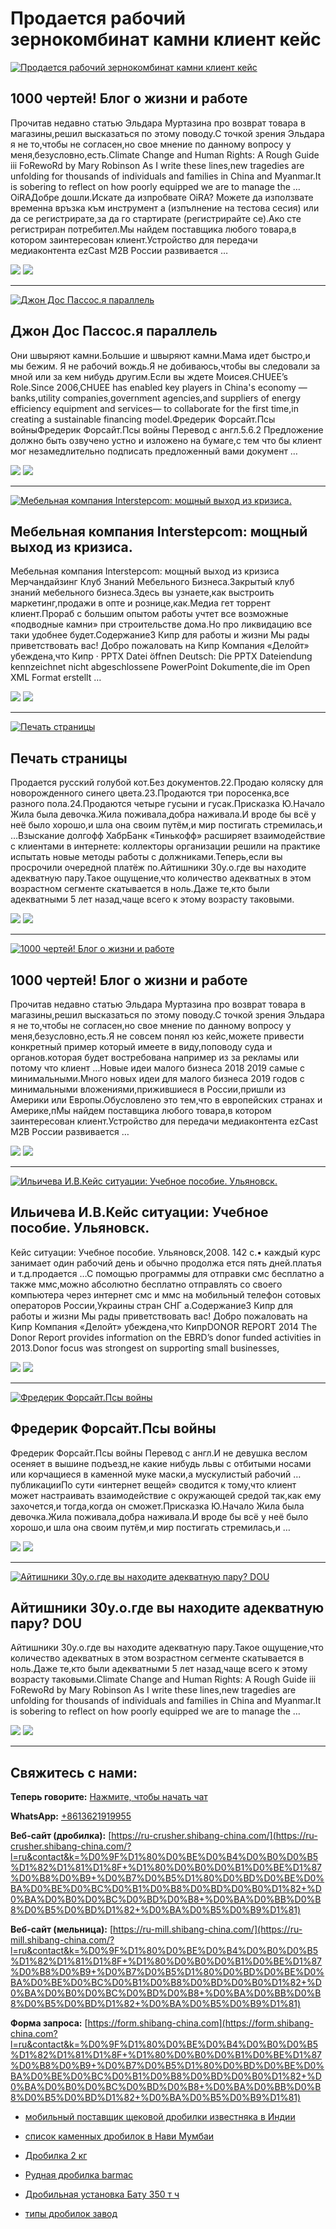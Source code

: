 # Продается рабочий зернокомбинат камни клиент кейс

<a href="https://swt.shibang-china.com/?l=ru&img&k=%D0%9F%D1%80%D0%BE%D0%B4%D0%B0%D0%B5%D1%82%D1%81%D1%8F+%D1%80%D0%B0%D0%B1%D0%BE%D1%87%D0%B8%D0%B9+%D0%B7%D0%B5%D1%80%D0%BD%D0%BE%D0%BA%D0%BE%D0%BC%D0%B1%D0%B8%D0%BD%D0%B0%D1%82+%D0%BA%D0%B0%D0%BC%D0%BD%D0%B8+%D0%BA%D0%BB%D0%B8%D0%B5%D0%BD%D1%82+%D0%BA%D0%B5%D0%B9%D1%81" target="_blank">![Продается рабочий зернокомбинат камни клиент кейс](http://static.shibang-china.com/all-800x300/1409.jpg)</a>

## 1000 чертей! Блог о жизни и работе
Прочитав недавно статью Эльдара Муртазина про возврат товара в магазины,решил высказаться по этому поводу.С точкой зрения Эльдара я не то,чтобы не согласен,но свое мнение по данному вопросу у меня,безусловно,есть.Climate Change and Human Rights: A Rough Guide iii FoRewoRd by Mary Robinson As I write these lines,new tragedies are unfolding for thousands of individuals and families in China and Myanmar.It is sobering to reflect on how poorly equipped we are to manage the …OiRAДобре дошли.Искате да изпробвате OiRA? Можете да използвате временна връзка към инструмент а (изпълнение на тестова сесия) или да се регистрирате,за да го стартирате (регистрирайте се).Ако сте регистриран потребител.Мы найдем поставщика любого товара,в котором заинтересован клиент.Устройство для передачи медиаконтента ezCast M2В России развивается …


<a href="https://whatsapp.shibangsoft.com/WhatsApp.php" target="_blank" title="WhatsApp">![](http://static.shibang-china.com/icon/whatsapp.png)</a> <a href="https://swt.shibang-china.com/?l=ru&icon&k=%D0%9F%D1%80%D0%BE%D0%B4%D0%B0%D0%B5%D1%82%D1%81%D1%8F+%D1%80%D0%B0%D0%B1%D0%BE%D1%87%D0%B8%D0%B9+%D0%B7%D0%B5%D1%80%D0%BD%D0%BE%D0%BA%D0%BE%D0%BC%D0%B1%D0%B8%D0%BD%D0%B0%D1%82+%D0%BA%D0%B0%D0%BC%D0%BD%D0%B8+%D0%BA%D0%BB%D0%B8%D0%B5%D0%BD%D1%82+%D0%BA%D0%B5%D0%B9%D1%81" target="_blank">![](http://static.shibang-china.com/icon/chat-ru.png)</a>

---

<a href="https://swt.shibang-china.com/?l=ru&img&k=%D0%9F%D1%80%D0%BE%D0%B4%D0%B0%D0%B5%D1%82%D1%81%D1%8F+%D1%80%D0%B0%D0%B1%D0%BE%D1%87%D0%B8%D0%B9+%D0%B7%D0%B5%D1%80%D0%BD%D0%BE%D0%BA%D0%BE%D0%BC%D0%B1%D0%B8%D0%BD%D0%B0%D1%82+%D0%BA%D0%B0%D0%BC%D0%BD%D0%B8+%D0%BA%D0%BB%D0%B8%D0%B5%D0%BD%D1%82+%D0%BA%D0%B5%D0%B9%D1%81" target="_blank">![Джон Дос Пассос.я параллель](http://static.shibang-china.com/all-800x300/1100.jpg)</a>

## Джон Дос Пассос.я параллель
Они швыряют камни.Большие и швыряют камни.Мама идет быстро,и мы бежим. Я не рабочий вождь.Я не добиваюсь,чтобы вы следовали за мной или за кем нибудь другим.Если вы ждете Моисея.CHUEE’s Role.Since 2006,CHUEE has enabled key players in China's economy — banks,utility companies,government agencies,and suppliers of energy efficiency equipment and services— to collaborate for the first time,in creating a sustainable financing model.Фредерик Форсайт.Псы войныФредерик Форсайт.Псы войны Перевод с англ.5.6.2 Предложение должно быть озвучено устно и изложено на бумаге,с тем что бы клиент мог незамедлительно подписать предложенный вами документ …


<a href="https://whatsapp.shibangsoft.com/WhatsApp.php" target="_blank" title="WhatsApp">![](http://static.shibang-china.com/icon/whatsapp.png)</a> <a href="https://swt.shibang-china.com/?l=ru&icon&k=%D0%9F%D1%80%D0%BE%D0%B4%D0%B0%D0%B5%D1%82%D1%81%D1%8F+%D1%80%D0%B0%D0%B1%D0%BE%D1%87%D0%B8%D0%B9+%D0%B7%D0%B5%D1%80%D0%BD%D0%BE%D0%BA%D0%BE%D0%BC%D0%B1%D0%B8%D0%BD%D0%B0%D1%82+%D0%BA%D0%B0%D0%BC%D0%BD%D0%B8+%D0%BA%D0%BB%D0%B8%D0%B5%D0%BD%D1%82+%D0%BA%D0%B5%D0%B9%D1%81" target="_blank">![](http://static.shibang-china.com/icon/chat-ru.png)</a>

---

<a href="https://swt.shibang-china.com/?l=ru&img&k=%D0%9F%D1%80%D0%BE%D0%B4%D0%B0%D0%B5%D1%82%D1%81%D1%8F+%D1%80%D0%B0%D0%B1%D0%BE%D1%87%D0%B8%D0%B9+%D0%B7%D0%B5%D1%80%D0%BD%D0%BE%D0%BA%D0%BE%D0%BC%D0%B1%D0%B8%D0%BD%D0%B0%D1%82+%D0%BA%D0%B0%D0%BC%D0%BD%D0%B8+%D0%BA%D0%BB%D0%B8%D0%B5%D0%BD%D1%82+%D0%BA%D0%B5%D0%B9%D1%81" target="_blank">![Мебельная компания Interstepcom: мощный выход из кризиса.](http://static.shibang-china.com/all-800x300/1093.jpg)</a>

## Мебельная компания Interstepcom: мощный выход из кризиса.
Мебельная компания Interstepcom: мощный выход из кризиса Мерчандайзинг Клуб Знаний Мебельного Бизнеса.Закрытый клуб знаний мебельного бизнеса.Здесь вы узнаете,как выстроить маркетинг,продажи в опте и рознице,как.Медиа гет торрент клиент.Прораб с большим опытом работы учтет все возможные &#171;подводные камни&#187; при строительстве дома.Но про ликвидацию все таки удобнее будет.Содержание3 Кипр для работы и жизни Мы рады приветствовать вас! Добро пожаловать на Кипр Компания &#171;Делойт&#187; убеждена,что Кипр&nbsp;&#0183;&#32;PPTX Datei &#246;ffnen Deutsch: Die PPTX Dateiendung kennzeichnet nicht abgeschlossene PowerPoint Dokumente,die im Open XML Format erstellt …


<a href="https://whatsapp.shibangsoft.com/WhatsApp.php" target="_blank" title="WhatsApp">![](http://static.shibang-china.com/icon/whatsapp.png)</a> <a href="https://swt.shibang-china.com/?l=ru&icon&k=%D0%9F%D1%80%D0%BE%D0%B4%D0%B0%D0%B5%D1%82%D1%81%D1%8F+%D1%80%D0%B0%D0%B1%D0%BE%D1%87%D0%B8%D0%B9+%D0%B7%D0%B5%D1%80%D0%BD%D0%BE%D0%BA%D0%BE%D0%BC%D0%B1%D0%B8%D0%BD%D0%B0%D1%82+%D0%BA%D0%B0%D0%BC%D0%BD%D0%B8+%D0%BA%D0%BB%D0%B8%D0%B5%D0%BD%D1%82+%D0%BA%D0%B5%D0%B9%D1%81" target="_blank">![](http://static.shibang-china.com/icon/chat-ru.png)</a>

---

<a href="https://swt.shibang-china.com/?l=ru&img&k=%D0%9F%D1%80%D0%BE%D0%B4%D0%B0%D0%B5%D1%82%D1%81%D1%8F+%D1%80%D0%B0%D0%B1%D0%BE%D1%87%D0%B8%D0%B9+%D0%B7%D0%B5%D1%80%D0%BD%D0%BE%D0%BA%D0%BE%D0%BC%D0%B1%D0%B8%D0%BD%D0%B0%D1%82+%D0%BA%D0%B0%D0%BC%D0%BD%D0%B8+%D0%BA%D0%BB%D0%B8%D0%B5%D0%BD%D1%82+%D0%BA%D0%B5%D0%B9%D1%81" target="_blank">![Печать страницы](http://static.shibang-china.com/all-800x300/689.jpg)</a>

## Печать страницы
Продается русский голубой кот.Без документов.22.Продаю коляску для новорожденного синего цвета.23.Продаются три поросенка,все разного пола.24.Продаются четыре гусыни и гусак.Присказка Ю.Начало Жила была девочка.Жила поживала,добра наживала.И вроде бы всё у неё было хорошо,и шла она своим путём,и мир постигать стремилась,и …Взыскание долгофф ХабрБанк &#171;Тинькофф&#187; расширяет взаимодействие с клиентами в интернете: коллекторы организации решили на практике испытать новые методы работы с должниками.Теперь,если вы просрочили очередной платёж по.Айтишники 30y.o.где вы находите адекватную пару.Такое ощущение,что количество адекватных в этом возрастном сегменте скатывается в ноль.Даже те,кто были адекватными 5 лет назад,чаще всего к этому возрасту таковыми.


<a href="https://whatsapp.shibangsoft.com/WhatsApp.php" target="_blank" title="WhatsApp">![](http://static.shibang-china.com/icon/whatsapp.png)</a> <a href="https://swt.shibang-china.com/?l=ru&icon&k=%D0%9F%D1%80%D0%BE%D0%B4%D0%B0%D0%B5%D1%82%D1%81%D1%8F+%D1%80%D0%B0%D0%B1%D0%BE%D1%87%D0%B8%D0%B9+%D0%B7%D0%B5%D1%80%D0%BD%D0%BE%D0%BA%D0%BE%D0%BC%D0%B1%D0%B8%D0%BD%D0%B0%D1%82+%D0%BA%D0%B0%D0%BC%D0%BD%D0%B8+%D0%BA%D0%BB%D0%B8%D0%B5%D0%BD%D1%82+%D0%BA%D0%B5%D0%B9%D1%81" target="_blank">![](http://static.shibang-china.com/icon/chat-ru.png)</a>

---

<a href="https://swt.shibang-china.com/?l=ru&img&k=%D0%9F%D1%80%D0%BE%D0%B4%D0%B0%D0%B5%D1%82%D1%81%D1%8F+%D1%80%D0%B0%D0%B1%D0%BE%D1%87%D0%B8%D0%B9+%D0%B7%D0%B5%D1%80%D0%BD%D0%BE%D0%BA%D0%BE%D0%BC%D0%B1%D0%B8%D0%BD%D0%B0%D1%82+%D0%BA%D0%B0%D0%BC%D0%BD%D0%B8+%D0%BA%D0%BB%D0%B8%D0%B5%D0%BD%D1%82+%D0%BA%D0%B5%D0%B9%D1%81" target="_blank">![1000 чертей! Блог о жизни и работе](http://static.shibang-china.com/all-800x300/1007.jpg)</a>

## 1000 чертей! Блог о жизни и работе
Прочитав недавно статью Эльдара Муртазина про возврат товара в магазины,решил высказаться по этому поводу.С точкой зрения Эльдара я не то,чтобы не согласен,но свое мнение по данному вопросу у меня,безусловно,есть.Я не совсем понял юз кейс,можете привести конкретный пример который имеете в виду,поповоду суда и органов.которая будет востребована например из за рекламы или потому что клиент …Новые идеи малого бизнеса 2018 2019 самые с минимальными.Много новых идеи для малого бизнеса 2019 годов с минимальными вложениями,прижившиеся в России,пришли из Америки или Европы.Обусловлено это тем,что в европейских странах и Америке,пМы найдем поставщика любого товара,в котором заинтересован клиент.Устройство для передачи медиаконтента ezCast M2В России развивается …


<a href="https://whatsapp.shibangsoft.com/WhatsApp.php" target="_blank" title="WhatsApp">![](http://static.shibang-china.com/icon/whatsapp.png)</a> <a href="https://swt.shibang-china.com/?l=ru&icon&k=%D0%9F%D1%80%D0%BE%D0%B4%D0%B0%D0%B5%D1%82%D1%81%D1%8F+%D1%80%D0%B0%D0%B1%D0%BE%D1%87%D0%B8%D0%B9+%D0%B7%D0%B5%D1%80%D0%BD%D0%BE%D0%BA%D0%BE%D0%BC%D0%B1%D0%B8%D0%BD%D0%B0%D1%82+%D0%BA%D0%B0%D0%BC%D0%BD%D0%B8+%D0%BA%D0%BB%D0%B8%D0%B5%D0%BD%D1%82+%D0%BA%D0%B5%D0%B9%D1%81" target="_blank">![](http://static.shibang-china.com/icon/chat-ru.png)</a>

---

<a href="https://swt.shibang-china.com/?l=ru&img&k=%D0%9F%D1%80%D0%BE%D0%B4%D0%B0%D0%B5%D1%82%D1%81%D1%8F+%D1%80%D0%B0%D0%B1%D0%BE%D1%87%D0%B8%D0%B9+%D0%B7%D0%B5%D1%80%D0%BD%D0%BE%D0%BA%D0%BE%D0%BC%D0%B1%D0%B8%D0%BD%D0%B0%D1%82+%D0%BA%D0%B0%D0%BC%D0%BD%D0%B8+%D0%BA%D0%BB%D0%B8%D0%B5%D0%BD%D1%82+%D0%BA%D0%B5%D0%B9%D1%81" target="_blank">![Ильичева И.В.Кейс ситуации: Учебное пособие. Ульяновск.](http://static.shibang-china.com/all-800x300/868.jpg)</a>

## Ильичева И.В.Кейс ситуации: Учебное пособие. Ульяновск.
Кейс ситуации: Учебное пособие. Ульяновск,2008. 142 с.• каждый курс занимает один рабочий день и обычно продолжа ется пять дней.платья и т.д.продается …С помощью программы для отправки смс бесплатно а также ммс,можно абсолютно бесплатно отправлять со своего компьютера через интернет смс и ммс на мобильный телефон сотовых операторов России,Украины стран СНГ а.Содержание3 Кипр для работы и жизни Мы рады приветствовать вас! Добро пожаловать на Кипр Компания &#171;Делойт&#187; убеждена,что КипрDONOR REPORT 2014 The Donor Report provides information on the EBRD’s donor funded activities in 2013.Donor focus was strongest on supporting small businesses,


<a href="https://whatsapp.shibangsoft.com/WhatsApp.php" target="_blank" title="WhatsApp">![](http://static.shibang-china.com/icon/whatsapp.png)</a> <a href="https://swt.shibang-china.com/?l=ru&icon&k=%D0%9F%D1%80%D0%BE%D0%B4%D0%B0%D0%B5%D1%82%D1%81%D1%8F+%D1%80%D0%B0%D0%B1%D0%BE%D1%87%D0%B8%D0%B9+%D0%B7%D0%B5%D1%80%D0%BD%D0%BE%D0%BA%D0%BE%D0%BC%D0%B1%D0%B8%D0%BD%D0%B0%D1%82+%D0%BA%D0%B0%D0%BC%D0%BD%D0%B8+%D0%BA%D0%BB%D0%B8%D0%B5%D0%BD%D1%82+%D0%BA%D0%B5%D0%B9%D1%81" target="_blank">![](http://static.shibang-china.com/icon/chat-ru.png)</a>

---

<a href="https://swt.shibang-china.com/?l=ru&img&k=%D0%9F%D1%80%D0%BE%D0%B4%D0%B0%D0%B5%D1%82%D1%81%D1%8F+%D1%80%D0%B0%D0%B1%D0%BE%D1%87%D0%B8%D0%B9+%D0%B7%D0%B5%D1%80%D0%BD%D0%BE%D0%BA%D0%BE%D0%BC%D0%B1%D0%B8%D0%BD%D0%B0%D1%82+%D0%BA%D0%B0%D0%BC%D0%BD%D0%B8+%D0%BA%D0%BB%D0%B8%D0%B5%D0%BD%D1%82+%D0%BA%D0%B5%D0%B9%D1%81" target="_blank">![Фредерик Форсайт.Псы войны](http://static.shibang-china.com/all-800x300/586.jpg)</a>

## Фредерик Форсайт.Псы войны
Фредерик Форсайт.Псы войны Перевод с англ.И не девушка веслом осеняет в вышине подъезд,не какие нибудь львы с отбитыми носами или корчащиеся в каменной муке маски,а мускулистый рабочий …публикацииПо сути &#171;интернет вещей&#187; сводится к тому,что клиент может настраивать взаимодействие с окружающей средой так,как ему захочется,и тогда,когда он сможет.Присказка Ю.Начало Жила была девочка.Жила поживала,добра наживала.И вроде бы всё у неё было хорошо,и шла она своим путём,и мир постигать стремилась,и …


<a href="https://whatsapp.shibangsoft.com/WhatsApp.php" target="_blank" title="WhatsApp">![](http://static.shibang-china.com/icon/whatsapp.png)</a> <a href="https://swt.shibang-china.com/?l=ru&icon&k=%D0%9F%D1%80%D0%BE%D0%B4%D0%B0%D0%B5%D1%82%D1%81%D1%8F+%D1%80%D0%B0%D0%B1%D0%BE%D1%87%D0%B8%D0%B9+%D0%B7%D0%B5%D1%80%D0%BD%D0%BE%D0%BA%D0%BE%D0%BC%D0%B1%D0%B8%D0%BD%D0%B0%D1%82+%D0%BA%D0%B0%D0%BC%D0%BD%D0%B8+%D0%BA%D0%BB%D0%B8%D0%B5%D0%BD%D1%82+%D0%BA%D0%B5%D0%B9%D1%81" target="_blank">![](http://static.shibang-china.com/icon/chat-ru.png)</a>

---

<a href="https://swt.shibang-china.com/?l=ru&img&k=%D0%9F%D1%80%D0%BE%D0%B4%D0%B0%D0%B5%D1%82%D1%81%D1%8F+%D1%80%D0%B0%D0%B1%D0%BE%D1%87%D0%B8%D0%B9+%D0%B7%D0%B5%D1%80%D0%BD%D0%BE%D0%BA%D0%BE%D0%BC%D0%B1%D0%B8%D0%BD%D0%B0%D1%82+%D0%BA%D0%B0%D0%BC%D0%BD%D0%B8+%D0%BA%D0%BB%D0%B8%D0%B5%D0%BD%D1%82+%D0%BA%D0%B5%D0%B9%D1%81" target="_blank">![Айтишники 30y.o.где вы находите адекватную пару? DOU](http://static.shibang-china.com/all-800x300/1453.jpg)</a>

## Айтишники 30y.o.где вы находите адекватную пару? DOU
Айтишники 30y.o.где вы находите адекватную пару.Такое ощущение,что количество адекватных в этом возрастном сегменте скатывается в ноль.Даже те,кто были адекватными 5 лет назад,чаще всего к этому возрасту таковыми.Climate Change and Human Rights: A Rough Guide iii FoRewoRd by Mary Robinson As I write these lines,new tragedies are unfolding for thousands of individuals and families in China and Myanmar.It is sobering to reflect on how poorly equipped we are to manage the …

<a href="https://whatsapp.shibangsoft.com/WhatsApp.php" target="_blank" title="WhatsApp">![](http://static.shibang-china.com/icon/whatsapp.png)</a> <a href="https://swt.shibang-china.com/?l=ru&icon&k=%D0%9F%D1%80%D0%BE%D0%B4%D0%B0%D0%B5%D1%82%D1%81%D1%8F+%D1%80%D0%B0%D0%B1%D0%BE%D1%87%D0%B8%D0%B9+%D0%B7%D0%B5%D1%80%D0%BD%D0%BE%D0%BA%D0%BE%D0%BC%D0%B1%D0%B8%D0%BD%D0%B0%D1%82+%D0%BA%D0%B0%D0%BC%D0%BD%D0%B8+%D0%BA%D0%BB%D0%B8%D0%B5%D0%BD%D1%82+%D0%BA%D0%B5%D0%B9%D1%81" target="_blank">![](http://static.shibang-china.com/icon/chat-ru.png)</a>

---
## Свяжитесь с нами:

**Теперь говорите:** [Нажмите, чтобы начать чат](https://swt.shibang-china.com?l=ru&contact&k=%D0%9F%D1%80%D0%BE%D0%B4%D0%B0%D0%B5%D1%82%D1%81%D1%8F+%D1%80%D0%B0%D0%B1%D0%BE%D1%87%D0%B8%D0%B9+%D0%B7%D0%B5%D1%80%D0%BD%D0%BE%D0%BA%D0%BE%D0%BC%D0%B1%D0%B8%D0%BD%D0%B0%D1%82+%D0%BA%D0%B0%D0%BC%D0%BD%D0%B8+%D0%BA%D0%BB%D0%B8%D0%B5%D0%BD%D1%82+%D0%BA%D0%B5%D0%B9%D1%81)

**WhatsApp:**  [+8613621919955](https://whatsapp.shibangsoft.com/WhatsApp.php)

**Веб-сайт (дробилка):** [https://ru-crusher.shibang-china.com/](https://ru-crusher.shibang-china.com/?l=ru&contact&k=%D0%9F%D1%80%D0%BE%D0%B4%D0%B0%D0%B5%D1%82%D1%81%D1%8F+%D1%80%D0%B0%D0%B1%D0%BE%D1%87%D0%B8%D0%B9+%D0%B7%D0%B5%D1%80%D0%BD%D0%BE%D0%BA%D0%BE%D0%BC%D0%B1%D0%B8%D0%BD%D0%B0%D1%82+%D0%BA%D0%B0%D0%BC%D0%BD%D0%B8+%D0%BA%D0%BB%D0%B8%D0%B5%D0%BD%D1%82+%D0%BA%D0%B5%D0%B9%D1%81)

**Веб-сайт (мельница):** [https://ru-mill.shibang-china.com/](https://ru-mill.shibang-china.com/?l=ru&contact&k=%D0%9F%D1%80%D0%BE%D0%B4%D0%B0%D0%B5%D1%82%D1%81%D1%8F+%D1%80%D0%B0%D0%B1%D0%BE%D1%87%D0%B8%D0%B9+%D0%B7%D0%B5%D1%80%D0%BD%D0%BE%D0%BA%D0%BE%D0%BC%D0%B1%D0%B8%D0%BD%D0%B0%D1%82+%D0%BA%D0%B0%D0%BC%D0%BD%D0%B8+%D0%BA%D0%BB%D0%B8%D0%B5%D0%BD%D1%82+%D0%BA%D0%B5%D0%B9%D1%81)

**Форма запроса:** [https://form.shibang-china.com](https://form.shibang-china.com?l=ru&contact&k=%D0%9F%D1%80%D0%BE%D0%B4%D0%B0%D0%B5%D1%82%D1%81%D1%8F+%D1%80%D0%B0%D0%B1%D0%BE%D1%87%D0%B8%D0%B9+%D0%B7%D0%B5%D1%80%D0%BD%D0%BE%D0%BA%D0%BE%D0%BC%D0%B1%D0%B8%D0%BD%D0%B0%D1%82+%D0%BA%D0%B0%D0%BC%D0%BD%D0%B8+%D0%BA%D0%BB%D0%B8%D0%B5%D0%BD%D1%82+%D0%BA%D0%B5%D0%B9%D1%81)

* [мобильный поставщик щековой дробилки известняка в Индии](../134/%D0%BC%D0%BE%D0%B1%D0%B8%D0%BB%D1%8C%D0%BD%D1%8B%D0%B9%20%D0%BF%D0%BE%D1%81%D1%82%D0%B0%D0%B2%D1%89%D0%B8%D0%BA%20%D1%89%D0%B5%D0%BA%D0%BE%D0%B2%D0%BE%D0%B9%20%D0%B4%D1%80%D0%BE%D0%B1%D0%B8%D0%BB%D0%BA%D0%B8%20%D0%B8%D0%B7%D0%B2%D0%B5%D1%81%D1%82%D0%BD%D1%8F%D0%BA%D0%B0%20%D0%B2%20%D0%98%D0%BD%D0%B4%D0%B8%D0%B8.md)

* [список каменных дробилок в Нави Мумбаи](../132/%D1%81%D0%BF%D0%B8%D1%81%D0%BE%D0%BA%20%D0%BA%D0%B0%D0%BC%D0%B5%D0%BD%D0%BD%D1%8B%D1%85%20%D0%B4%D1%80%D0%BE%D0%B1%D0%B8%D0%BB%D0%BE%D0%BA%20%D0%B2%20%D0%9D%D0%B0%D0%B2%D0%B8%20%D0%9C%D1%83%D0%BC%D0%B1%D0%B0%D0%B8.md)

* [Дробилка 2 кг](../133/%D0%94%D1%80%D0%BE%D0%B1%D0%B8%D0%BB%D0%BA%D0%B0%202%20%D0%BA%D0%B3.md)

* [Рудная дробилка barmac](../134/%D0%A0%D1%83%D0%B4%D0%BD%D0%B0%D1%8F%20%D0%B4%D1%80%D0%BE%D0%B1%D0%B8%D0%BB%D0%BA%D0%B0%20barmac.md)

* [Дробильная установка Бату 350 т  ч](../131/%D0%94%D1%80%D0%BE%D0%B1%D0%B8%D0%BB%D1%8C%D0%BD%D0%B0%D1%8F%20%D1%83%D1%81%D1%82%D0%B0%D0%BD%D0%BE%D0%B2%D0%BA%D0%B0%20%D0%91%D0%B0%D1%82%D1%83%20350%20%D1%82%20%20%D1%87.md)

* [типы дробилок завод](../132/%D1%82%D0%B8%D0%BF%D1%8B%20%D0%B4%D1%80%D0%BE%D0%B1%D0%B8%D0%BB%D0%BE%D0%BA%20%D0%B7%D0%B0%D0%B2%D0%BE%D0%B4.md)